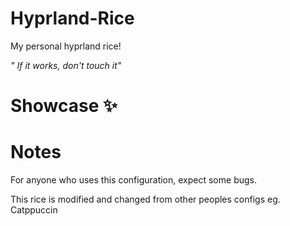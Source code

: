 # Hyprland-Rice
My personal hyprland rice!

*" If it works, don't touch it"*

# Showcase ✨


# Notes
For anyone who uses this configuration, expect some bugs.

This rice is modified and changed from other peoples configs eg. Catppuccin


